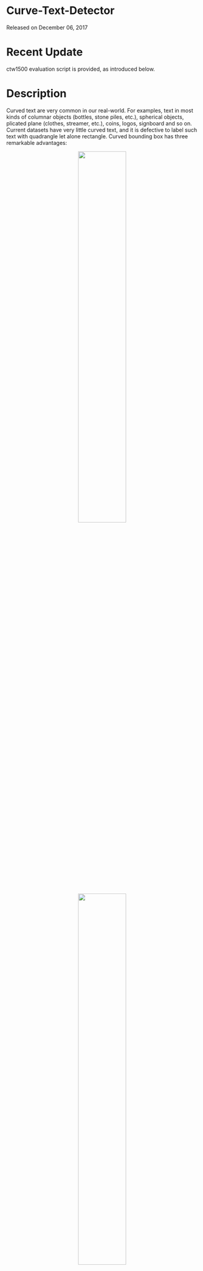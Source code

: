# Curve-Text-Detector

Released on December 06, 2017

# Recent Update
  
ctw1500 evaluation script is provided, as introduced below.

# Description

Curved text are very common in our real-world. For examples, text in most kinds of columnar objects (bottles, stone piles, etc.), spherical objects, plicated plane (clothes, streamer, etc.), coins, logos, signboard and so on. Current datasets have very little curved text, and it is defective to label such text with quadrangle let alone rectangle. Curved bounding box has three remarkable advantages:
<div align=center><img src="images/1-1.jpg" width="50%" ></div>
<div align=center><img src="images/1-2.jpg" width="50%" ></div>
<div align=center><img src="images/1-3.jpg" width="50%"></div>

* Avoid needless overlap

* Less background noise

* Avoid multiple text lines

# Clone the Curve-Text-Detector repository

Clone the Curve-Text-Detector repository
  ```Shell
  git clone https://github.com/Yuliang-Liu/Curve-Text-Detector.git --recursive
  ```

# Getting Started
## Dataset

<img src="images/annotation.jpg" width="100%">

The SCUT-CTW1500 dataset can be downloaded through the following link:

(https://pan.baidu.com/s/1eSvpq7o PASSWORD: fatf) (BaiduYun. Size = 842Mb)

or (https://1drv.ms/u/s!Aplwt7jiPGKilH4XzZPoKrO7Aulk) (OneDrive)

unzip the file in ROOT/data/ 

### Dataset Information

a) Train/ - 1000 images.

b) Test/ - 500 images.

c) Each image contains at least 1 curved text.

The visualization of the annotated images can be downloaded through the following link:

(https://pan.baidu.com/s/1eR641zG PASSWORD: 5xei) (BaiduYun. Size = 696 Mb).

## Pre-trained model and our trained model

We use resnet-50 model as our pre-trained model, which can be download through the following link:

(https://pan.baidu.com/s/1eSJBL5K PASSWORD: mcic) (Baidu Yun. Size = 102Mb)

or (https://1drv.ms/u/s!Aplwt7jiPGKilHwMsW2N_bfnb0Bx) (OneDrive)

put model in ROOT/data/imagenet_models/

Our model trained with SCUT-CTW1500 training set can be download through the following link:

(https://pan.baidu.com/s/1gfs5vH5 PASSWORD: 1700) (BaiduYun. Size = 114Mb)

or (https://1drv.ms/u/s!Aplwt7jiPGKilH0rLDFrRof8qmRD) (OneDrive)

put model in ROOT/output/

* [test.sh](./test.py) Downloading the dataset and our ctd_tloc.caffemodel, and running this file to evaluate our method on the SCUT-CTW1500 test set. Uncommend --vis to visualize the detecting results.

* [my_train.sh](./my_train.sh) This file shows how to train on the SCUT-CTW1500 dataset. Downloading the dataset and resnet-50 pre-trained model, and running my_train.sh to start training. 

Both train and test require less than 4 GB video memory.

* [demo.py](./tools/demo.py) (cd tools/) then (python demo.py). This file easily shows how to test other images. With provided model, it can produce like

<div align=center><img src="images/demo_result.png" width="50%" ></div>

# Comparing smooth effect by TLOC 
Train and test files are put under (model/ctd/smooth_effect/), and both the training and testing procedures are the same as above.

To visulize the ctd+tloc, simply uncomment ctd in the last of the test.prototxt, vice versa. Below are the first three images in our test set: 

<table><tr>
    <td><img src="images/s1.png" width="240" height="180" border=0></td>
    <td><img src="images/s2.png" width="240" height="180" border=0></td>
    <td><img src="images/s3.png" width="240" height="180" border=0></td>
</tr></table>

If you are insterested in it, you can train your own model to test. Because training doesn't require so much time, we don't upload our own model (Of course, you can email me for it). 

# Long side interpolation (LSI) 
Visualization of LSI. By LSI, our CTD can be easily trained with rectangular or quadrilater bounding boxes without extra manual efforts. Based on our recent research, the stronger supervision can also effectively improve the performance.

<div align=center><img src="images/in1.jpg" width="50%" ></div>

# Detecting Results 
<!-- <img src="images/table.png" width="100%"> -->
<img src="images/detect_results.png" width="100%">


# Labeling tool 
  For the labeling tool and specific details of the gound truths, please refer to data/README.md. 

# Requirement 
1. Clone this repository. ROOT is the directory where you clone.
2. cd ROOT/caffe/  and use your own Makefile.config to compile (make all && make pycaffe). If you are using ubuntu 14.04, you may need to modify Makefile line 181 (hdf5_serial_hl hdf5_serial) to (hdf5 hdf5_hl).
3. cd ROOT/lib make (based on python2)
4. pip install shapely. (Enable computing polygon intersection.)

# Evaluation
  We provide a brief evaluation script for researches to evaluate their own methods in the ctw1500 dataset. The instruction and details are given in tools/ctw1500_evaluation/Readme.md

## Feedback
Suggestions and opinions of this dataset (both positive and negative) are greatly welcome. Please contact the authors by sending email to
`liu.yuliang@mail.scut.edu.cn`.

## Copyright
The SCUT-CTW1500 database is free to the academic community for research purpose usage only.

For commercial purpose usage, please contact Dr. Lianwen Jin: [eelwjin@scut.edu.cn](eelwjin@scut.edu.cn)

Copyright 2017, Deep Learning and Vision Computing Lab, South China China University of Technology. [http://www.dlvc-lab.net](http://www.dlvc-lab.net)